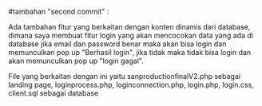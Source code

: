 #tambahan "second commit" :


Ada tambahan fitur yang berkaitan dengan konten dinamis dari database, dimana saya membuat fitur login yang akan mencocokan data yang ada di database jika email dan password benar maka akan bisa login dan memunculkan pop up "Berhasil login", jika tidak maka tidak bisa login dan akan memunculkan pop up "login gagal". 

File yang berkaitan dengan ini yaitu sanproductionfinalV2.php sebagai landing page, loginprocess.php, loginconnection.php, login.php, login.css, client.sql sebagai database
